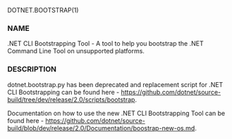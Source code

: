 DOTNET.BOOTSTRAP(1)
### NAME
.NET CLI Bootstrapping Tool - A tool to help you bootstrap the .NET Command Line Tool on unsupported platforms.

### DESCRIPTION  
dotnet.bootstrap.py has been deprecated and replacement script for .NET CLI Bootstrapping can be found here - https://github.com/dotnet/source-build/tree/dev/release/2.0/scripts/bootstrap.

Documentation on how to use the new .NET CLI Bootstrapping Tool can be found here - https://github.com/dotnet/source-build/blob/dev/release/2.0/Documentation/boostrap-new-os.md.